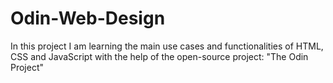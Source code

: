 # Odin-Web-Design
In this project I am learning the main use cases and functionalities of HTML, CSS and JavaScript with the help of the open-source project:
"The Odin Project"